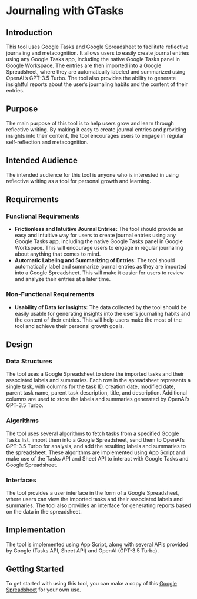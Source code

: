 # Journaling with GTasks

## Introduction

This tool uses Google Tasks and Google Spreadsheet to facilitate reflective journaling and metacognition. It allows users to easily create journal entries using any Google Tasks app, including the native Google Tasks panel in Google Workspace. The entries are then imported into a Google Spreadsheet, where they are automatically labeled and summarized using OpenAI’s GPT-3.5 Turbo. The tool also provides the ability to generate insightful reports about the user’s journaling habits and the content of their entries.

## Purpose

The main purpose of this tool is to help users grow and learn through reflective writing. By making it easy to create journal entries and providing insights into their content, the tool encourages users to engage in regular self-reflection and metacognition.

## Intended Audience

The intended audience for this tool is anyone who is interested in using reflective writing as a tool for personal growth and learning. 

## Requirements

### Functional Requirements

- **Frictionless and Intuitive Journal Entries:** The tool should provide an easy and intuitive way for users to create journal entries using any Google Tasks app, including the native Google Tasks panel in Google Workspace. This will encourage users to engage in regular journaling about anything that comes to mind.
- **Automatic Labeling and Summarizing of Entries:** The tool should automatically label and summarize journal entries as they are imported into a Google Spreadsheet. This will make it easier for users to review and analyze their entries at a later time.
  
### Non-Functional Requirements

- **Usability of Data for Insights:** The data collected by the tool should be easily usable for generating insights into the user’s journaling habits and the content of their entries. This will help users make the most of the tool and achieve their personal growth goals.

## Design

### Data Structures

The tool uses a Google Spreadsheet to store the imported tasks and their associated labels and summaries. Each row in the spreadsheet represents a single task, with columns for the task ID, creation date, modified date, parent task name, parent task description, title, and description. Additional columns are used to store the labels and summaries generated by OpenAI’s GPT-3.5 Turbo.

### Algorithms

The tool uses several algorithms to fetch tasks from a specified Google Tasks list, import them into a Google Spreadsheet, send them to OpenAI’s GPT-3.5 Turbo for analysis, and add the resulting labels and summaries to the spreadsheet. These algorithms are implemented using App Script and make use of the Tasks API and Sheet API to interact with Google Tasks and Google Spreadsheet.

### Interfaces

The tool provides a user interface in the form of a Google Spreadsheet, where users can view the imported tasks and their associated labels and summaries. The tool also provides an interface for generating reports based on the data in the spreadsheet.

## Implementation

The tool is implemented using App Script, along with several APIs provided by Google (Tasks API, Sheet API) and OpenAI (GPT-3.5 Turbo).

## Getting Started

To get started with using this tool, you can make a copy of this [Google Spreadsheet](https://docs.google.com/spreadsheets/d/17E_Q152dVUw7MTGq_MCB-hyDpCzgmYTjjvaaBOIuG0c/edit?usp=sharing) for your own use.
